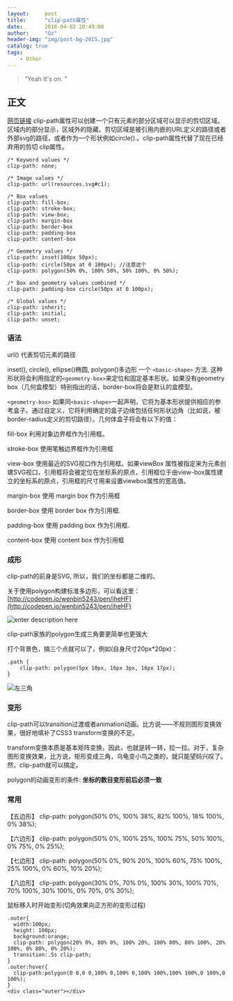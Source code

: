 ```yaml
---
layout:     post
title:      "clip-path属性"
date:       2018-04-02 20:49:00
author:     "Qz"
header-img: "img/post-bg-2015.jpg"
catalog: true
tags:
    - Other
---
```


> “Yeah It's on. ”


## 正文
[网页链接](https://developer.mozilla.org/zh-CN/docs/Web/CSS/clip-path)
clip-path属性可以创建一个只有元素的部分区域可以显示的剪切区域。区域内的部分显示，区域外的隐藏。剪切区域是被引用内嵌的URL定义的路径或者外部svg的路径，或者作为一个形状例如circle().。clip-path属性代替了现在已经弃用的剪切 clip属性。

```
/* Keyword values */
clip-path: none;

/* Image values */ 
clip-path: url(resources.svg#c1);

/* Box values
clip-path: fill-box;
clip-path: stroke-box;
clip-path: view-box;
clip-path: margin-box
clip-path: border-box
clip-path: padding-box
clip-path: content-box

/* Geometry values */
clip-path: inset(100px 50px);
clip-path: circle(50px at 0 100px); //注意这个
clip-path: polygon(50% 0%, 100% 50%, 50% 100%, 0% 50%);

/* Box and geometry values combined */
clip-path: padding-box circle(50px at 0 100px);

/* Global values */
clip-path: inherit;
clip-path: initial;
clip-path: unset;
```


### 语法

url()
    代表剪切元素的路径
    
inset(), circle(), ellipse()椭圆, polygon()多边形
一个 `<basic-shape>` 方法. 这种形状将会利用指定的`<geometry-box>`来定位和固定基本形状。如果没有geometry box（几何盒模型）特别指出的话，border-box将会是默认的盒模型。

`<geometry-box>`
    如果同`<basic-shape>`一起声明，它将为基本形状提供相应的参考盒子。通过自定义，它将利用确定的盒子边缘包括任何形状边角（比如说，被border-radius定义的剪切路径）。几何体盒子将会有以下的值：

fill-box
        利用对象边界框作为引用框。
        
stroke-box
        使用笔触边界框作为引用框
        
view-box
        使用最近的SVG视口作为引用框。如果viewBox 属性被指定来为元素创建SVG视口，引用框将会被定位在坐标系的原点，引用框位于由view-box属性建立的坐标系的原点，引用框的尺寸用来设置viewbox属性的宽高值。
        
margin-box
        使用 margin box 作为引用框
        
border-box
        使用 border box 作为引用框.
        
padding-box
        使用 padding box 作为引用框.
        
content-box
        使用 content box 作为引用框





### 成形
clip-path的前身是SVG, 所以，我们的坐标都是二维的。

关于使用polygon构建标准多边形，可以看这里：
[http://codepen.io/wenbin5243/pen/iheHF](http://codepen.io/wenbin5243/pen/iheHF)


![enter description here][1]


clip-path家族的polygon生成三角要更简单也更强大

打个背景色，搞三个点就可以了，例如(自身尺寸20px*20px)：
```
.path {
    clip-path: polygon(5px 10px, 16px 3px, 16px 17px);
}
```




![左三角][2]




### 变形
clip-path可以transition过渡或者animation动画。比方说——不规则图形变换效果，很好地填补了CSS3 transform变换的不足。


transform变换本质是基本矩阵变换，因此，也就是转一转，拉一拉。对于，复杂图形变换效果，比方说，矩形变成三角，乌龟变小鸟之类的，就只能望码兴叹了。然，clip-path就可以搞定。


polygon的动画变形的条件:
**坐标的数目变形前后必须一致**



### 常用
【五边形】
clip-path: polygon(50% 0%, 100% 38%, 82% 100%, 18% 100%, 0% 38%);

【六边形】
clip-path: polygon(50% 0%, 100% 25%, 100% 75%, 50% 100%, 0% 75%, 0% 25%);

【七边形】
clip-path: polygon(50% 0%, 90% 20%, 100% 60%, 75% 100%, 25% 100%, 0% 60%, 10% 20%);

【八边形】
clip-path: polygon(30% 0%, 70% 0%, 100% 30%, 100% 70%, 70% 100%, 30% 100%, 0% 70%, 0% 30%);


鼠标移入时开始变形(切角效果向正方形的变形过程)
```
.outer{
  width:100px;
  height: 100px;
  background:orange;
  clip-path: polygon(20% 0%, 80% 0%, 100% 20%, 100% 80%, 80% 100%, 20% 100%, 0% 80%, 0% 20%);
  transition:.5s clip-path;
}  
.outer:hover{
  clip-path:polygon(0 0,0 0,100% 0,100% 0,100% 100%,100% 100%,0 100%,0 100%);
}
<div class="outer"></div>
```



  [1]: http://image.zhangxinxu.com/image/blog/201503/2015-03-25_231542.png
  [2]: http://image.zhangxinxu.com/image/blog/201503/2015-03-25_232746.png